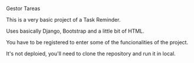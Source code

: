 Gestor Tareas


This is a very basic project of a Task Reminder. 

Uses basically Django, Bootstrap and a little bit of HTML.

You have to be registered to enter some of the funcionalities of the project.

It's not deploied, you'll need to clone the repository and run it in local.
